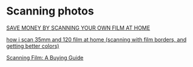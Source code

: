 # Scanning photos

[SAVE MONEY BY SCANNING YOUR OWN FILM AT HOME](https://youtu.be/23sitHvn9i0)

[how i scan 35mm and 120 film at home (scanning with film borders, and getting better colors)](https://youtu.be/UiRD1G861tw)

[Scanning Film: A Buying Guide](https://www.bhphotovideo.com/explora/photography/buying-guide/film-scanners)